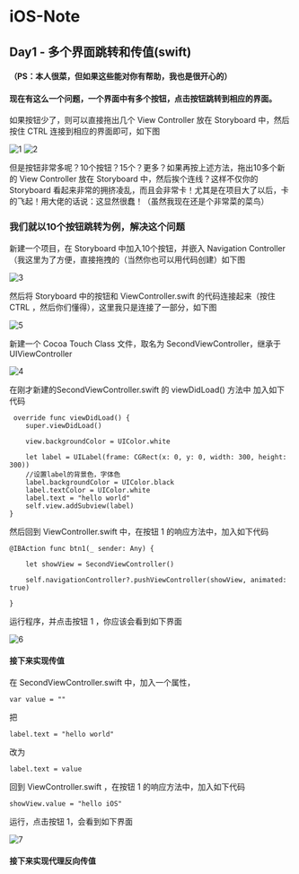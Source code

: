 # iOS-Note



## Day1 - 多个界面跳转和传值(swift)
#### （PS：本人很菜，但如果这些能对你有帮助，我也是很开心的）
#### 现在有这么一个问题，一个界面中有多个按钮，点击按钮跳转到相应的界面。

如果按钮少了，则可以直接拖出几个 View Controller 放在 Storyboard 中，然后按住 CTRL 连接到相应的界面即可，如下图

![1](/Users/mac/Desktop/GitHub/iOS-Note/image/1.png)
![2](/Users/mac/Desktop/GitHub/iOS-Note/image/2.png)

但是按钮非常多呢？10个按钮？15个？更多？如果再按上述方法，拖出10多个新的 View Controller 放在 Storyboard 中，然后挨个连线？这样不仅你的 Storyboard 看起来非常的拥挤凌乱，而且会非常卡！尤其是在项目大了以后，卡的飞起！用大佬的话说：这显然很蠢！（虽然我现在还是个非常菜的菜鸟）

### 我们就以10个按钮跳转为例，解决这个问题


新建一个项目，在 Storyboard 中加入10个按钮，并嵌入 Navigation Controller（我这里为了方便，直接拖拽的（当然你也可以用代码创建）如下图 

![3](/Users/mac/Desktop/GitHub/iOS-Note/image/3.png)

然后将 Storyboard 中的按钮和 ViewController.swift 的代码连接起来（按住 CTRL ，然后你们懂得），这里我只是连接了一部分，如下图

![5](/Users/mac/Desktop/GitHub/iOS-Note/image/5.png)

新建一个 Cocoa Touch Class 文件，取名为 SecondViewController，继承于 UIViewController

![4](/Users/mac/Desktop/GitHub/iOS-Note/image/4.png)

在刚才新建的SecondViewController.swift 的 viewDidLoad() 方法中 加入如下代码

	 override func viewDidLoad() {
        super.viewDidLoad()
        
        view.backgroundColor = UIColor.white
        
        let label = UILabel(frame: CGRect(x: 0, y: 0, width: 300, height: 300))
        //设置label的背景色，字体色
        label.backgroundColor = UIColor.black
        label.textColor = UIColor.white
        label.text = "hello world"
        self.view.addSubview(label)    
    }


然后回到 ViewController.swift 中，在按钮 1 的响应方法中，加入如下代码

	@IBAction func btn1(_ sender: Any) {
        
        let showView = SecondViewController()
        
        self.navigationController?.pushViewController(showView, animated: true)
        
    }


运行程序，并点击按钮 1 ，你应该会看到如下界面

![6](/Users/mac/Desktop/GitHub/iOS-Note/image/6.png)



#### 接下来实现传值


在 SecondViewController.swift 中，加入一个属性，

	var value = ""
	
把 

	label.text = "hello world"
改为

	label.text = value

回到 ViewController.swift ，在按钮 1 的响应方法中，加入如下代码

	showView.value = "hello iOS"
	
运行，点击按钮 1，会看到如下界面

![7](/Users/mac/Desktop/GitHub/iOS-Note/image/7.png)


#### 接下来实现代理反向传值






















